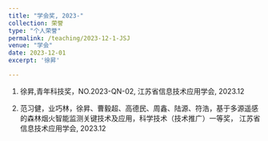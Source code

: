 ```yaml
---
title: "学会奖, 2023-"
collection: 荣誉
type: "个人荣誉"
permalink: /teaching/2023-12-1-JSJ
venue: "学会"
date: 2023-12-01
excerpt: '徐昇'

---
```

1. 徐昇,青年科技奖，NO.2023-QN-02, 江苏省信息技术应用学会, 2023.12

1. 范习健，业巧林，徐昇、曹毅超、高德民、周鑫、陆源、符浩，基于多源遥感的森林烟火智能监测关键技术及应用，科学技术（技术推广）一等奖， 江苏省信息技术应用学会, 2023.12
